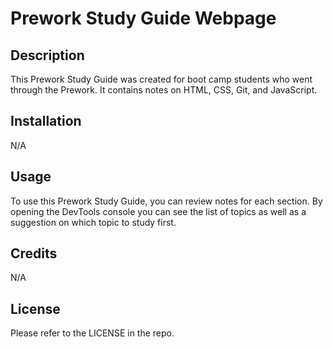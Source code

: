 # Prework Study Guide Webpage

## Description

This Prework Study Guide was created for boot camp students who went through the Prework. It contains notes on HTML, CSS, Git, and JavaScript. 

## Installation

N/A

## Usage

To use this Prework Study Guide, you can review notes for each section. By opening the DevTools console you can see the list of topics as well as a suggestion on which topic to study first.

## Credits

N/A

## License

Please refer to the LICENSE in the repo.
